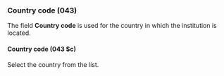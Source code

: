 ### Country code (043)

The field **Country code** is used for the country in which the institution is located.

#### Country code (043 $c)

Select the country from the list. 
